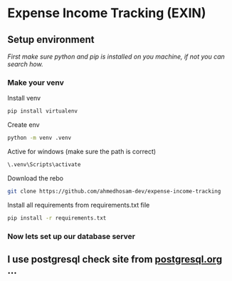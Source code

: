 # Expense Income Tracking (EXIN)

## Setup environment
_First make sure python and pip is installed on you machine, if not you can search how._

### Make your venv
Install venv

```bash
pip install virtualenv
```

Create env

```bash
python -m venv .venv
```
Active for windows (make sure the path is correct)

```bash 
\.venv\Scripts\activate
```

Download the rebo
```bash
git clone https://github.com/ahmedhosam-dev/expense-income-tracking
```

Install all requirements from requirements.txt file
```bash
pip install -r requirements.txt
```

### Now lets set up our database server

I use postgresql check site from [postgresql.org](https://www.postgresql.org/)
...
---



